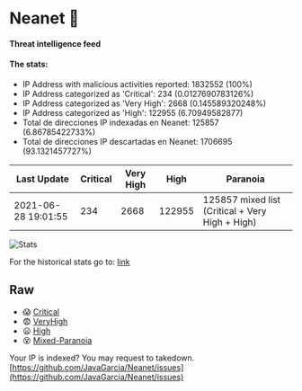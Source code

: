 # Neanet :hocho:
#### Threat intelligence feed
#### The stats:

- IP Address with malicious activities reported: 1832552 (100%)
- IP Address categorized as 'Critical':  234 (0.0127690783126%)
- IP Address categorized as 'Very High':  2668 (0.145589320248%)
- IP Address categorized as 'High':  122955 (6.70949582877)
- Total de direcciones IP indexadas en Neanet:  125857 (6.86785422733%)
- Total de direcciones IP descartadas en Neanet:  1706695 (93.1321457727%)

| Last Update | Critical | Very High | High | Paranoia |
| --- | --- | --- | --- | --- |
| 2021-06-28 19:01:55 | 234 | 2668 | 122955 | 125857 mixed list (Critical + Very High + High)|

![Stats](https://docs.google.com/spreadsheets/d/e/2PACX-1vSnaNMIXVabIpDJjufMlzH7poXnshF3mgd8Is1g9ytUEzVsP5my4Trn8f-xkoLLQ38xpL3HtmUexLo6/pubchart?oid=501124687&format=image)

For the historical stats go to: [link](/stats.csv)
## Raw
- :scream: [Critical](https://raw.githubusercontent.com/JavaGarcia/Neanet/master/blacklists/neanet_critical.txt)
- :fearful: [VeryHigh](https://raw.githubusercontent.com/JavaGarcia/Neanet/master/blacklists/neanet_veryHigh.txtt)
- :frowning: [High](https://raw.githubusercontent.com/JavaGarcia/Neanet/master/blacklists/neanet_high.txt)
- :dizzy_face: [Mixed-Paranoia](https://raw.githubusercontent.com/JavaGarcia/Neanet/master/blacklists/neanet_all.txt)


Your IP is indexed? You may request to takedown. [https://github.com/JavaGarcia/Neanet/issues](https://github.com/JavaGarcia/Neanet/issues)































































































































































































































































































































































































































































































































































































































































































































































































































































































































































































































































































































































































































































































































































































































































































































































































































































































































































































































































































































































































































































































































































































































































































































































































































































































































































































































































































































































































































































































































































































































































































































































































































































































































































































































































































































































































































































































































































































































































































































































































































































































































































































































































































































































































































































































































































































































































































































































































































































































































































































































































































































































































































































































































































































































































































































































































































































































































































































































































































































































































































































































































































































































































































































































































































































































































































































































































































































































































































































































































































































































































































































































































































































































































































































































































































